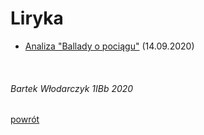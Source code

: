 # Liryka

 - [Analiza "Ballady o pociągu"](https://bewu-ib.github.io/portfolio/wpisy/Liryka/analiza_1.html) (14.09.2020)

<br/>

###### Bartek Włodarczyk 1IBb 2020
[powrót](https://bewu-ib.github.io/portfolio/index.html)
